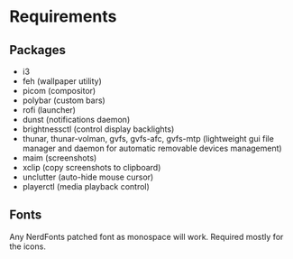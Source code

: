 # Requirements
## Packages
- i3
- feh (wallpaper utility)
- picom (compositor)
- polybar (custom bars)
- rofi (launcher)
- dunst (notifications daemon)
- brightnessctl (control display backlights)
- thunar, thunar-volman, gvfs, gvfs-afc, gvfs-mtp (lightweight gui file manager and daemon for automatic removable devices management)
- maim (screenshots)
- xclip (copy screenshots to clipboard)
- unclutter (auto-hide mouse cursor)
- playerctl (media playback control)

## Fonts
Any NerdFonts patched font as monospace will work. Required mostly for the icons.
